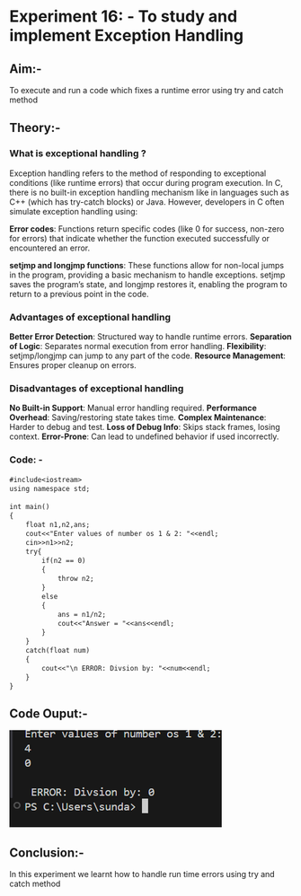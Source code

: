 # Experiment 16: - To study and implement Exception Handling

## Aim:-
To execute and run a code which fixes a runtime error using try and catch method

## Theory:-

### What is exceptional handling ?

Exception handling refers to the method of responding to exceptional conditions (like runtime errors) that occur during program execution.
In C, there is no built-in exception handling mechanism like in languages such as C++ (which has try-catch blocks) or Java.
However, developers in C often simulate exception handling using: 

__Error codes__: Functions return specific codes (like 0 for success, non-zero for errors) that indicate whether the function executed successfully or encountered an error.

__setjmp and longjmp functions__: These functions allow for non-local jumps in the program, providing a basic mechanism to handle exceptions. 
setjmp saves the program’s state, and longjmp restores it, enabling the program to return to a previous point in the code.

### Advantages of exceptional handling
__Better Error Detection__: Structured way to handle runtime errors.
__Separation of Logic__: Separates normal execution from error handling.
__Flexibility__: setjmp/longjmp can jump to any part of the code.
__Resource Management__: Ensures proper cleanup on errors.

### Disadvantages of exceptional handling 
__No Built-in Support__: Manual error handling required.
__Performance Overhead__: Saving/restoring state takes time.
__Complex Maintenance__: Harder to debug and test.
__Loss of Debug Info__: Skips stack frames, losing context.
__Error-Prone__: Can lead to undefined behavior if used incorrectly.

### Code: -
~~~
#include<iostream>
using namespace std;

int main()
{
    float n1,n2,ans;
    cout<<"Enter values of number os 1 & 2: "<<endl;
    cin>>n1>>n2;
    try{
        if(n2 == 0)
        {
            throw n2;
        }
        else
        {
            ans = n1/n2;
            cout<<"Answer = "<<ans<<endl;
        }
    }
    catch(float num)
    {
        cout<<"\n ERROR: Divsion by: "<<num<<endl;
    }
}
~~~

## Code Ouput:-
![](https://github.com/Sundar13905/Exceptional-handling/blob/main/Ex_16_output.png)

## Conclusion:-
In this experiment we learnt how to handle run time errors using try and catch method
